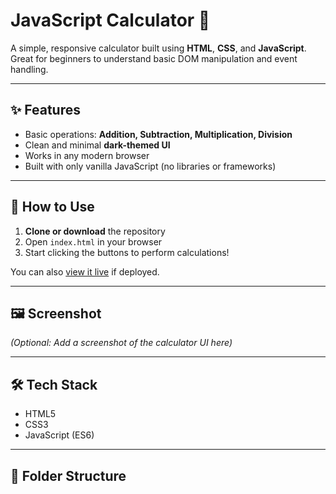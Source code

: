 # JavaScript Calculator 🧮

A simple, responsive calculator built using **HTML**, **CSS**, and **JavaScript**.  
Great for beginners to understand basic DOM manipulation and event handling.

---

## ✨ Features

- Basic operations: **Addition, Subtraction, Multiplication, Division**
- Clean and minimal **dark-themed UI**
- Works in any modern browser
- Built with only vanilla JavaScript (no libraries or frameworks)

---

## 🚀 How to Use

1. **Clone or download** the repository
2. Open `index.html` in your browser
3. Start clicking the buttons to perform calculations!

You can also [view it live](#) if deployed.

---

## 🖼️ Screenshot

*(Optional: Add a screenshot of the calculator UI here)*

---

## 🛠️ Tech Stack

- HTML5
- CSS3
- JavaScript (ES6)

---

## 📁 Folder Structure

